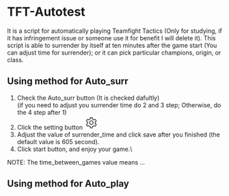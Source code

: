 # TFT-Autotest

It is a script for automatically playing Teamfight Tactics (Only for studying, if it has infringement issue or someone use it for benefit I will delete it). 
This script is able to surrender by itself at ten minutes after the game start (You can adjust time for surrender); or it can pick particular champions, origin, or class.

## Using method for Auto_surr
1. Check the Auto_surr button (It is checked dafultly)\
(if you need to adjust you surrender time do 2 and 3 step; Otherwise, do the 4 step after 1)
2. Click the setting button  ![setting_butt](https://github.com/NRVIE/TFT-Autotest/blob/f64c1030cef177fa5fa5b69b22350fe053838136/picture/setting_butt.png)
3. Adjust the value of surrender_time and click save after you finished (the default value is 605 second).
4. Click start button, and enjoy your game.\

NOTE: The time_between_games value means ...
## Using method for Auto_play

